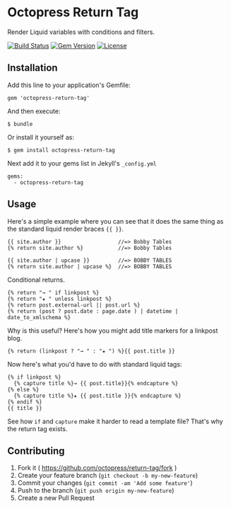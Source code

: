 # Octopress Return Tag

Render Liquid variables with conditions and filters.

[![Build Status](https://travis-ci.org/octopress/return-tag.svg)](https://travis-ci.org/octopress/return-tag)
[![Gem Version](http://img.shields.io/gem/v/octopress-return-tag.svg)](https://rubygems.org/gems/octopress-return-tag)
[![License](http://img.shields.io/:license-mit-blue.svg)](http://octopress.mit-license.org)

## Installation

Add this line to your application's Gemfile:

    gem 'octopress-return-tag'

And then execute:

    $ bundle

Or install it yourself as:

    $ gem install octopress-return-tag

Next add it to your gems list in Jekyll's `_config.yml`

    gems:
      - octopress-return-tag

## Usage

Here's a simple example where you can see that it does the same thing as the standard liquid render braces `{{ }}`.

    {{ site.author }}                  //=> Bobby Tables
    {% return site.author %}           //=> Bobby Tables

    {{ site.author | upcase }}         //=> BOBBY TABLES
    {% return site.author | upcase %}  //=> BOBBY TABLES

Conditional returns.

    {% return "→ " if linkpost %}
    {% return "★ " unless linkpost %}
    {% return post.external-url || post.url %}
    {% return (post ? post.date : page.date ) | datetime | date_to_xmlschema %}

Why is this useful? Here's how you might add title markers for a linkpost blog.

    {% return (linkpost ? "→ " : "★ ") %}{{ post.title }}

Now here's what you'd have to do with standard liquid tags:

    {% if linkpost %}
      {% capture title %}→ {{ post.title}}{% endcapture %}
    {% else %}
      {% capture title %}★ {{ post.title }}{% endcapture %}
    {% endif %}
    {{ title }}

See how `if` and `capture` make it harder to read a template file? That's why the return tag exists.

## Contributing

1. Fork it ( https://github.com/octopress/return-tag/fork )
2. Create your feature branch (`git checkout -b my-new-feature`)
3. Commit your changes (`git commit -am 'Add some feature'`)
4. Push to the branch (`git push origin my-new-feature`)
5. Create a new Pull Request

